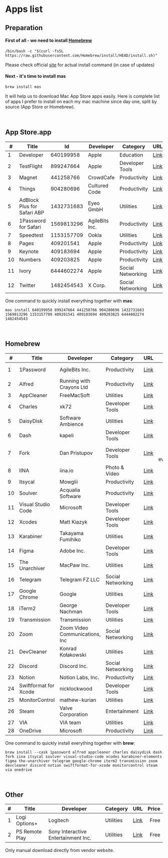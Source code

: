 # Apps list

## Preparation

#### First of all - we need to install [Homebrew](https://brew.sh)

```shell
/bin/bash -c "$(curl -fsSL https://raw.githubusercontent.com/Homebrew/install/HEAD/install.sh)"
```
Please check official [site](https://brew.sh) for actual install command (in case of updates)

#### Next - it's time to install mas
```shell
brew install mas
```
It will help us to download Mac App Store apps easily.
Here is complete list of apps I prefer to install on each my mac machine since day one, split by source (App Store or Homebrew).

</br>

## App Store.app
|# | Title                         | Id         | Developer     | Category          | URL                                                                             |Price           |
|--|-------------------------------|------------|---------------|-------------------|:--------------------------------------------------------------------------------|---------------:|
|1 | Developer                     | 640199958  | Apple         | Education         |[Link](https://apps.apple.com/us/app/apple-developer/id640199958)                |Free            |
|2 | TestFlight                    | 899247664  | Apple         | Developer Tools   |[Link](https://apps.apple.com/by/app/testflight/id899247664)                     |Free            |
|3 | Magnet                        | 441258766  | CrowdCafe     | Productivity      |[Link](https://apps.apple.com/by/app/magnet/id441258766)                         |$7.99           |
|4 | Things                        | 904280696  | Cultured Code | Productivity      |[Link](https://apps.apple.com/by/app/things-3/id904280696)                       |$49.99          |
|5 | AdBlock Plus for Safari ABP   | 1432731683 | Eyeo GmbH     | Utilities         |[Link](https://apps.apple.com/by/app/adblock-plus-for-safari-abp/id1432731683)   |Free with in-app|
|6 | 1Password for Safari          | 1569813296 | AgileBits Inc.| Productivity      |[Link](https://apps.apple.com/by/app/1password-for-safari/id1569813296?mt=12)    |Free            |
|7 | Speedtest                     | 1153157709 | Ookla         | Utilities         |[Link](https://apps.apple.com/by/app/speedtest-by-ookla/id1153157709?mt=12)      |Free            |
|8 | Pages                         | 409201541  | Apple         | Productivity      |[Link](https://apps.apple.com/by/app/pages/id409201541?mt=12)                    |Free            |
|9 | Keynote                       | 409183694  | Apple         | Productivity      |[Link](https://apps.apple.com/by/app/keynote/id409183694?mt=12)                  |Free            |
|10| Numbers                       | 409203825  | Apple         | Productivity      |[Link](https://apps.apple.com/by/app/numbers/id409203825?mt=12)                  |Free            |
|11| Ivory                         | 6444602274 | Apple         | Social Networking |[Link](https://apps.apple.com/by/app/ivory-for-mastodon-by-tapbots/id6444602274) |Free            |
|12| Twitter                       | 1482454543 | X Corp.       | Social Networking |[Link](https://apps.apple.com/by/app/twitter/id1482454543)                       |Free            |

One command to quickly install everything together with **mas**:
```shell  
mas install 640199958 899247664 441258766 904280696 1432731683 1569813296 1153157709 409201541 409183694 409203825 6444602274 1482454543
```

</br>  

## Homebrew
|#  | Title                | Developer                     | Category         | URL                                                     | Price                  |
|---|----------------------|-------------------------------|------------------|---------------------------------------------------------|-----------------------:|
|1  | 1Password            | AgileBits Inc.                | Productivity     | [Link](https://1password.com/)                          | $36 annually           |
|2  | Alfred               | Running with Crayons Ltd      | Productivity     | [Link](https://www.alfredapp.com)                       | £34                    |
|3  | AppCleaner           | FreeMacSoft                   | Utilities        | [Link](https://freemacsoft.net/appcleaner/)             | Free                   |
|4  | Charles              | xk72                          | Developer Tools  | [Link](https://www.charlesproxy.com/)                   | $50                    |
|5  | DaisyDisk            | Software Ambience             | Utilities        | [Link](https://daisydiskapp.com/)                       | $12                    |
|6  | Dash                 | kapeli                        | Developer Tools  | [Link](https://kapeli.com/dash)                         | $30                    |
|7  | Fork                 | Dan Pristupov                 | Developer Tools  | [Link](https://git-fork.com/)                           | $49.99, free evaluation|
|8  | IINA                 | iina.io                       | Photo & Video    | [Link](https://iina.io)                                 | Free                   |
|9  | Itsycal              | Mowglii                       | Productivity     | [Link](https://www.mowglii.com/itsycal/)                | Free                   |
|10 | Soulver              | Acqualia Software             | Productivity     | [Link](https://www.acqualia.com/soulver/)               | $34.95                 |
|11 | Visual Studio Code   | Microsoft                     | Developer Tools  | [Link](https://code.visualstudio.com/)                  | Free                   |
|12 | Xcodes               | Matt Kiazyk                   | Developer Tools  | [Link](https://www.xcodes.app)                          | Free                   |
|13 | Karabiner            | Takayama Fumihiko             | Utilities        | [Link](https://karabiner-elements.pqrs.org)             | Free                   |
|14 | Figma                | Adobe Inc.                    | Developer Tools  | [Link](https://www.figma.com/)                          | Free                   |
|15 | The Unarchiver       | MacPaw Inc.                   | Utilities        | [Link](https://theunarchiver.com)                       | Free                   |
|16 | Telegram             | Telegram FZ LLC               | Social Networking| [Link](https://macos.telegram.org)                      | Free                   |
|17 | Google Chrome        | Google                        | Utilities        | [Link](https://www.google.com/chrome/)                  | Free                   |
|18 | iTerm2               | George Nachman                | Developer Tools  | [Link](https://iterm2.com)                              | Free                   |
|19 | Transmission         | Transmission                  | Utilities        | [Link](https://transmissionbt.com)                      | Free                   |
|20 | Zoom                 | Zoom Video Communications, Inc| Social Networking| [Link](https://zoom.us)                                 | Free                   |
|21 | DevCleaner           | Konrad Kołakowski             | Utilities        | [Link](https://github.com/vashpan/xcode-dev-cleaner)    | Free                   |
|22 | Discord              | Discord Inc.                  | Social Networking| [Link](https://discord.com)                             | Free                   |
|23 | Notion               | Notion Labs, Inc.             | Productivity     | [Link](https://www.notion.so)                           | Free                   |
|24 | Swiftformat for Xcode| nicklockwood                  | Developer Tools  | [Link](https://github.com/nicklockwood/SwiftFormat)     | Free                   |
|25 | MonitorControl       | mathew-kurian                 | Utilities        | [Link](https://github.com/MonitorControl/MonitorControl)| Free                   |
|26 | Steam                | Valve Corporation             | Entertainment    | [Link](https://store.steampowered.com/about/)           | Free                   |
|27 | VIA                  | VIA team                      | Utilities        | [Link](https://www.caniusevia.com)                      | Free                   |
|28 | OneDrive             | Microsoft                     | Productivity     | [Link](https://onedrive.live.com)                       | Free                   | 

One command to quickly install everything together with **brew**:
```shell
brew install --cask 1password alfred appcleaner charles daisydisk dash fork iina itsycal soulver visual-studio-code xcodes karabiner-elements figma the-unarchiver telegram google-chrome iterm2 transmission zoom devcleaner discord notion swiftformat-for-xcode monitorcontrol steam via onedrive
```
</br>

## Other

|# | Title          | Developer                          | Category  | URL                                                                   | Price  |
|--|----------------|------------------------------------|-----------|-----------------------------------------------------------------------|-------:|
|1 | Logi Options+  | Logitech                           | Utilities | [Link](https://www.logitech.com/en-us/software/logi-options-plus.html)| Free   |
|2 | PS Remote Play | Sony Interactive Entertainment Inc.| Utilities | [Link](https://remoteplay.dl.playstation.net/remoteplay/lang/en/)     | Free   |

Only manual download directly from vendor website.